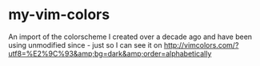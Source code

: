 # my-vim-colors
An import of the colorscheme I created over a decade ago and have been using unmodified since - just so I can see it on http://vimcolors.com/?utf8=%E2%9C%93&amp;bg=dark&amp;order=alphabetically

